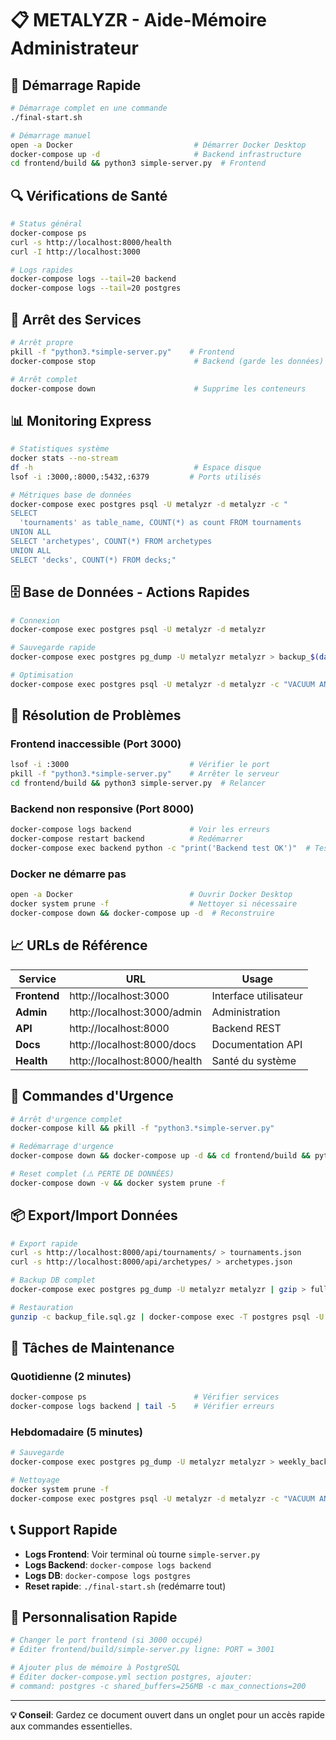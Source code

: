 # 📋 METALYZR - Aide-Mémoire Administrateur

## 🚀 Démarrage Rapide

```bash
# Démarrage complet en une commande
./final-start.sh

# Démarrage manuel
open -a Docker                           # Démarrer Docker Desktop
docker-compose up -d                     # Backend infrastructure
cd frontend/build && python3 simple-server.py  # Frontend
```

## 🔍 Vérifications de Santé

```bash
# Status général
docker-compose ps
curl -s http://localhost:8000/health
curl -I http://localhost:3000

# Logs rapides
docker-compose logs --tail=20 backend
docker-compose logs --tail=20 postgres
```

## 🛑 Arrêt des Services

```bash
# Arrêt propre
pkill -f "python3.*simple-server.py"    # Frontend
docker-compose stop                      # Backend (garde les données)

# Arrêt complet
docker-compose down                      # Supprime les conteneurs
```

## 📊 Monitoring Express

```bash
# Statistiques système
docker stats --no-stream
df -h                                    # Espace disque
lsof -i :3000,:8000,:5432,:6379         # Ports utilisés

# Métriques base de données
docker-compose exec postgres psql -U metalyzr -d metalyzr -c "
SELECT 
  'tournaments' as table_name, COUNT(*) as count FROM tournaments
UNION ALL
SELECT 'archetypes', COUNT(*) FROM archetypes
UNION ALL
SELECT 'decks', COUNT(*) FROM decks;"
```

## 🗄️ Base de Données - Actions Rapides

```bash
# Connexion
docker-compose exec postgres psql -U metalyzr -d metalyzr

# Sauvegarde rapide
docker-compose exec postgres pg_dump -U metalyzr metalyzr > backup_$(date +%Y%m%d).sql

# Optimisation
docker-compose exec postgres psql -U metalyzr -d metalyzr -c "VACUUM ANALYZE;"
```

## 🚨 Résolution de Problèmes

### Frontend inaccessible (Port 3000)
```bash
lsof -i :3000                           # Vérifier le port
pkill -f "python3.*simple-server.py"    # Arrêter le serveur
cd frontend/build && python3 simple-server.py  # Relancer
```

### Backend non responsive (Port 8000)
```bash
docker-compose logs backend             # Voir les erreurs
docker-compose restart backend          # Redémarrer
docker-compose exec backend python -c "print('Backend test OK')"  # Test
```

### Docker ne démarre pas
```bash
open -a Docker                          # Ouvrir Docker Desktop
docker system prune -f                  # Nettoyer si nécessaire
docker-compose down && docker-compose up -d  # Reconstruire
```

## 📈 URLs de Référence

| Service | URL | Usage |
|---------|-----|-------|
| **Frontend** | http://localhost:3000 | Interface utilisateur |
| **Admin** | http://localhost:3000/admin | Administration |
| **API** | http://localhost:8000 | Backend REST |
| **Docs** | http://localhost:8000/docs | Documentation API |
| **Health** | http://localhost:8000/health | Santé du système |

## 🔧 Commandes d'Urgence

```bash
# Arrêt d'urgence complet
docker-compose kill && pkill -f "python3.*simple-server.py"

# Redémarrage d'urgence
docker-compose down && docker-compose up -d && cd frontend/build && python3 simple-server.py &

# Reset complet (⚠️ PERTE DE DONNÉES)
docker-compose down -v && docker system prune -f
```

## 📦 Export/Import Données

```bash
# Export rapide
curl -s http://localhost:8000/api/tournaments/ > tournaments.json
curl -s http://localhost:8000/api/archetypes/ > archetypes.json

# Backup DB complet
docker-compose exec postgres pg_dump -U metalyzr metalyzr | gzip > full_backup_$(date +%Y%m%d).sql.gz

# Restauration
gunzip -c backup_file.sql.gz | docker-compose exec -T postgres psql -U metalyzr metalyzr
```

## 🎯 Tâches de Maintenance

### Quotidienne (2 minutes)
```bash
docker-compose ps                        # Vérifier services
docker-compose logs backend | tail -5    # Vérifier erreurs
```

### Hebdomadaire (5 minutes)
```bash
# Sauvegarde
docker-compose exec postgres pg_dump -U metalyzr metalyzr > weekly_backup_$(date +%Y%m%d).sql

# Nettoyage
docker system prune -f
docker-compose exec postgres psql -U metalyzr -d metalyzr -c "VACUUM ANALYZE;"
```

## 📞 Support Rapide

- **Logs Frontend**: Voir terminal où tourne `simple-server.py`
- **Logs Backend**: `docker-compose logs backend`
- **Logs DB**: `docker-compose logs postgres`
- **Reset rapide**: `./final-start.sh` (redémarre tout)

## 🎨 Personnalisation Rapide

```bash
# Changer le port frontend (si 3000 occupé)
# Éditer frontend/build/simple-server.py ligne: PORT = 3001

# Ajouter plus de mémoire à PostgreSQL
# Éditer docker-compose.yml section postgres, ajouter:
# command: postgres -c shared_buffers=256MB -c max_connections=200
```

---
**💡 Conseil**: Gardez ce document ouvert dans un onglet pour un accès rapide aux commandes essentielles. 